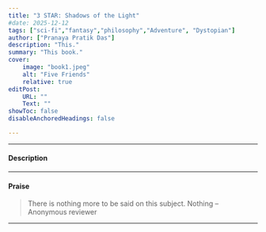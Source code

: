 ```yaml
---
title: "3 STAR: Shadows of the Light" 
#date: 2025-12-12
tags: ["sci-fi","fantasy","philosophy","Adventure", "Dystopian"]
author: ["Pranaya Pratik Das"]
description: "This."
summary: "This book."
cover:
    image: "book1.jpeg"
    alt: "Five Friends"
    relative: true
editPost:
    URL: ""
    Text: ""
showToc: false
disableAnchoredHeadings: false

---
```


---

#### Description

 [^1]: 

---

#### Praise

> There is nothing more to be said on this subject. Nothing – Anonymous reviewer

---

